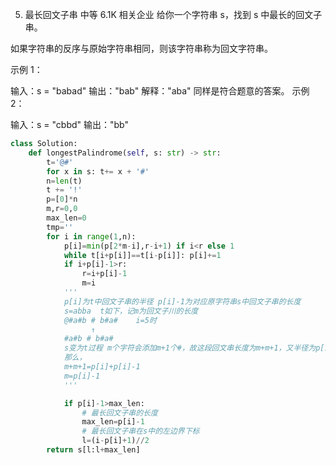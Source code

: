 5. 最长回文子串
中等
6.1K
相关企业
给你一个字符串 s，找到 s 中最长的回文子串。

如果字符串的反序与原始字符串相同，则该字符串称为回文字符串。

 

示例 1：

输入：s = "babad"
输出："bab"
解释："aba" 同样是符合题意的答案。
示例 2：

输入：s = "cbbd"
输出："bb"

```py
class Solution:
    def longestPalindrome(self, s: str) -> str:
        t='@#'
        for x in s: t+= x + '#'
        n=len(t)
        t += '!'
        p=[0]*n
        m,r=0,0
        max_len=0
        tmp=''
        for i in range(1,n):
            p[i]=min(p[2*m-i],r-i+1) if i<r else 1
            while t[i+p[i]]==t[i-p[i]]: p[i]+=1
            if i+p[i]-1>r:
                r=i+p[i]-1
                m=i
            '''
            p[i]为t中回文子串的半径 p[i]-1为对应原字符串s中回文子串的长度
            s=abba  t如下，记m为回文子川的长度
            @#a#b # b#a#    i=5时
                  ↑
            #a#b # b#a#
            s变为t过程 m个字符会添加m+1个#，故这段回文串长度为m+m+1，又半径为p[i-1]，则长度也为p[i]+p[i]-1
            那么，
            m+m+1=p[i]+p[i]-1
            m=p[i]-1
            '''

            if p[i]-1>max_len:
                # 最长回文子串的长度
                max_len=p[i]-1
                # 最长回文子串在s中的左边界下标
                l=(i-p[i]+1)//2
        return s[l:l+max_len]